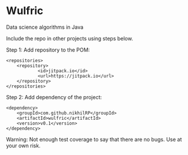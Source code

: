 # Wulfric
Data science algorithms in Java

Include the repo in other projects using steps below.

Step 1: Add repository to the POM:

	<repositories>
  		<repository>
  	    		<id>jitpack.io</id>
  	    		<url>https://jitpack.io</url>
  		</repository>
  	</repositories>
	  
Step 2: Add dependency of the project:

	<dependency>
		<groupId>com.github.nikhilRP</groupId>
		<artifactId>wulfric</artifactId>
		<version>v0.1</version>
	</dependency>
	
Warning: Not enough test coverage to say that there are no bugs. Use at your own risk.
